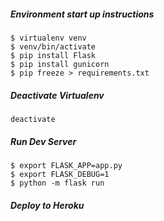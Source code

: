 ##### Environment start up instructions
```
$ virtualenv venv
$ venv/bin/activate
$ pip install Flask
$ pip install gunicorn
$ pip freeze > requirements.txt
```
##### Deactivate Virtualenv
```
deactivate
```
##### Run Dev Server
```
$ export FLASK_APP=app.py
$ export FLASK_DEBUG=1
$ python -m flask run
```
##### Deploy to Heroku
```

```

